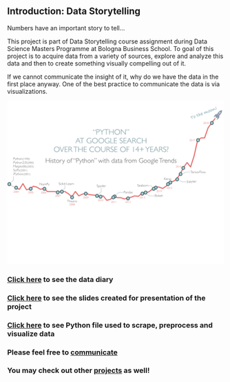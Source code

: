 ## Introduction: Data Storytelling

Numbers have an important story to tell...

This project is part of Data Storytelling course assignment during Data Science Masters Programme at Bologna Business School. To goal of this project is to acquire data from a variety of sources, explore and analyze this data and then to create something visually compelling out of it.

If we cannot communicate the insight of it, why do we have the data in the first place anyway. One of the best practice to communicate the data is via visualizations.

![14 years of Python at Google Trends](https://github.com/atillaguzel/data_storytelling/blob/master/screenshots/14-years-of-python.png)

### [Click here](https://github.com/data_storytelling/DATADIARY.md) to see the data diary

### [Click here](https://github.com/data_storytelling/DATADIARY.md) to see the slides created for presentation of the project

### [Click here](https://github.com/data_storytelling/DATADIARY.md) to see Python file used to scrape, preprocess and visualize data

### Please feel free to [communicate](https://twitter.com/atillaguzel)

### You may check out other [projects](https://github.com/atillaguzel/) as well!
